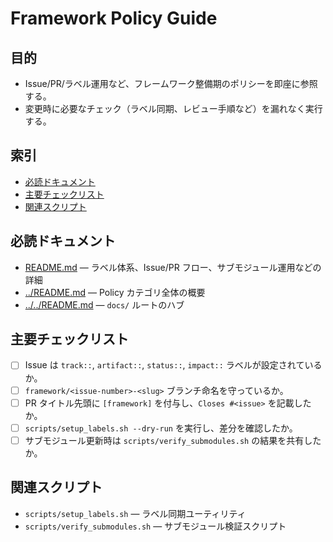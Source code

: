 # Framework Policy Guide

## 目的
- Issue/PR/ラベル運用など、フレームワーク整備期のポリシーを即座に参照する。
- 変更時に必要なチェック（ラベル同期、レビュー手順など）を漏れなく実行する。

## 索引
- [必読ドキュメント](#必読ドキュメント)
- [主要チェックリスト](#主要チェックリスト)
- [関連スクリプト](#関連スクリプト)

## 必読ドキュメント
- [README.md](README.md) — ラベル体系、Issue/PR フロー、サブモジュール運用などの詳細
- [../README.md](../README.md) — Policy カテゴリ全体の概要
- [../../README.md](../../README.md) — `docs/` ルートのハブ

## 主要チェックリスト
- [ ] Issue は `track::`, `artifact::`, `status::`, `impact::` ラベルが設定されているか。
- [ ] `framework/<issue-number>-<slug>` ブランチ命名を守っているか。
- [ ] PR タイトル先頭に `[framework]` を付与し、`Closes #<issue>` を記載したか。
- [ ] `scripts/setup_labels.sh --dry-run` を実行し、差分を確認したか。
- [ ] サブモジュール更新時は `scripts/verify_submodules.sh` の結果を共有したか。

## 関連スクリプト
- `scripts/setup_labels.sh` — ラベル同期ユーティリティ
- `scripts/verify_submodules.sh` — サブモジュール検証スクリプト
